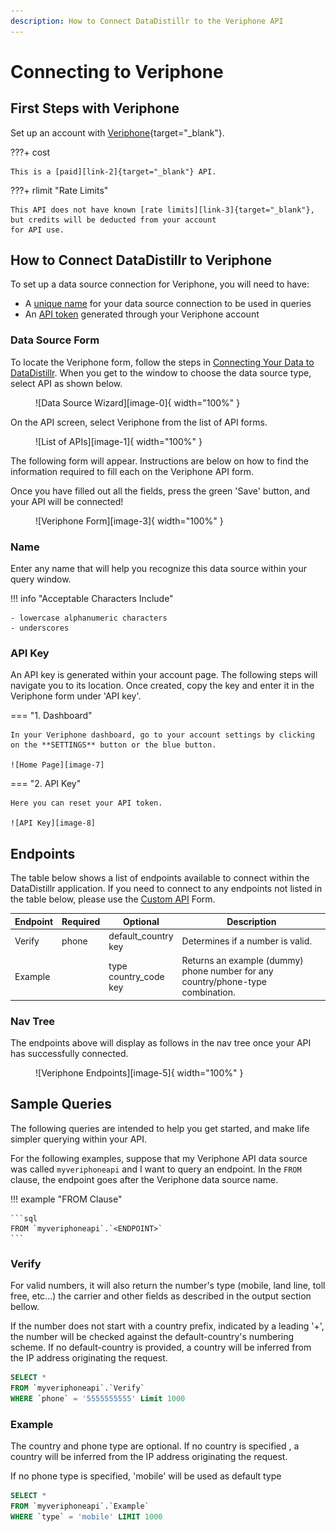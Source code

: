 ```yaml
---
description: How to Connect DataDistillr to the Veriphone API
---
```


# Connecting to Veriphone

## First Steps with Veriphone

Set up an account with [Veriphone][link-1]{target="_blank"}.

???+ cost

    This is a [paid][link-2]{target="_blank"} API.

???+ rlimit "Rate Limits"

    This API does not have known [rate limits][link-3]{target="_blank"}, but credits will be deducted from your account
    for API use.

## How to Connect DataDistillr to Veriphone

To set up a data source connection for Veriphone, you will need to have:

- A [unique name](#name) for your data source connection to be used in queries
- An [API token](#api-key) generated through your Veriphone account

### Data Source Form

To locate the Veriphone form, follow the steps in [Connecting Your Data to DataDistillr](../../). When you get to the
window to choose the data source type, select API as shown below.

<figure markdown>
  ![Data Source Wizard][image-0]{ width="100%" }
</figure>


On the API screen, select Veriphone from the list of API forms.

<figure markdown>
  ![List of APIs][image-1]{ width="100%" }
</figure>



The following form will appear. Instructions are below on how to find the information required to fill each on the
Veriphone API form.

Once you have filled out all the fields, press the green 'Save' button, and your API will be connected!

<figure markdown>
  ![Veriphone Form][image-3]{ width="100%" }
</figure>

### Name

Enter any name that will help you recognize this data source within your query window.

!!! info "Acceptable Characters Include"

    - lowercase alphanumeric characters
    - underscores

### API Key

An API key is generated within your account page. The following steps will navigate you to its location. Once created,
copy the key and enter it in the Veriphone form under 'API key'.

=== "1. Dashboard"

    In your Veriphone dashboard, go to your account settings by clicking on the **SETTINGS** button or the blue button.

    ![Home Page][image-7]

=== "2. API Key"

    Here you can reset your API token.    

    ![API Key][image-8]

## Endpoints

The table below shows a list of endpoints available to connect within the DataDistillr application. If you need to
connect to any endpoints not listed in the table below, please use the [Custom API](custom-apis.md) Form.

| Endpoint | Required | Optional                    | Description                                                                     |
|----------|----------|-----------------------------|---------------------------------------------------------------------------------|
| Verify   | phone    | default_country<br>key      | Determines if a number is valid.                                                |
| Example  |          | type<br>country_code<br>key | Returns an example (dummy) phone number for any country/phone-type combination. |

### Nav Tree

The endpoints above will display as follows in the nav tree once your API has successfully connected.

<figure markdown>
  ![Veriphone Endpoints][image-5]{ width="100%" }
</figure>

## Sample Queries

The following queries are intended to help you get started, and make life simpler querying within your API.

For the following examples, suppose that my Veriphone API data source was called `myveriphoneapi` and I want to query an
endpoint. In the `FROM` clause, the endpoint goes after the Veriphone data source name.

!!! example "FROM Clause"

    ```sql
    FROM `myveriphoneapi`.`<ENDPOINT>`
    ```

### Verify

For valid numbers, it will also return the number's type (mobile, land line, toll free, etc...) the carrier and other
fields as described in the output section bellow.

If the number does not start with a country prefix, indicated by a leading '+', the number will be checked against the
default-country's numbering scheme. If no default-country is provided, a country will be inferred from the IP address
originating the request.

```sql
SELECT *
FROM `myveriphoneapi`.`Verify`
WHERE `phone` = '5555555555' Limit 1000
```

### Example

The country and phone type are optional. If no country is specified , a country will be inferred from the IP address
originating the request.

If no phone type is specified, 'mobile' will be used as default type

```sql
SELECT *
FROM `myveriphoneapi`.`Example`
WHERE `type` = 'mobile' LIMIT 1000
```

[image-0]: ../../img/api/add-api.png "Data Source Menu"

[image-1]: ../../img/api/veriphone/choose-form-veriphone-light.jpeg "API Data Source selection"

[image-2]: ../../img/api/veriphone/choose-form-veriphone-dark.png "API Data Source selection"

[image-3]: ../../img/api/veriphone/veriphone-form-light.png "Veriphone form"

[image-4]: ../../img/api/veriphone/veriphone-form-dark.png "Veriphone form"

[image-5]: ../../img/api/veriphone/veriphone-nav-tree-light.png "Veriphone endpoints in query page nav tree sidebar"

[image-6]: ../../img/api/veriphone/veriphone-nav-tree-dark.png "Veriphone endpoints in query page nav tree sidebar"

[image-7]: ../../img/api/veriphone/veriphone-dashboard.png "Veriphone account dashboard"

[image-8]: ../../img/api/veriphone/veriphone-settings-censored.png "Account settings"

[link-1]: https://veriphone.io/#page-top "Veriphone home page"

[link-2]: https://veriphone.io/pricing "Veriphone pricing"

[link-3]: https://veriphone.io/docs/v2 "Rate Limit info"